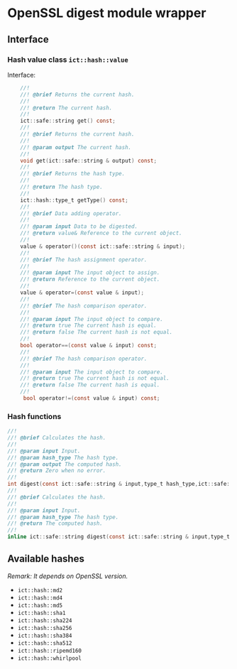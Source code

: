 # OpenSSL digest module wrapper

## Interface

### Hash value class `ict::hash::value`

Interface:
```c
    //! 
    //! @brief Returns the current hash.
    //! 
    //! @return The current hash.
    //! 
    ict::safe::string get() const;
    //! 
    //! @brief Returns the current hash.
    //! 
    //! @param output The current hash.
    //! 
    void get(ict::safe::string & output) const;
    //! 
    //! @brief Returns the hash type.
    //! 
    //! @return The hash type.
    //! 
    ict::hash::type_t getType() const;
    //! 
    //! @brief Data adding operator.
    //! 
    //! @param input Data to be digested.
    //! @return value& Reference to the current object.
    //! 
    value & operator()(const ict::safe::string & input);
    //! 
    //! @brief The hash assignment operator.
    //! 
    //! @param input The input object to assign.
    //! @return Reference to the current object.
    //! 
    value & operator=(const value & input);
    //! 
    //! @brief The hash comparison operator.
    //! 
    //! @param input The input object to compare.
    //! @return true The current hash is equal.
    //! @return false The current hash is not equal.
    //! 
    bool operator==(const value & input) const;
    //! 
    //! @brief The hash comparison operator.
    //! 
    //! @param input The input object to compare.
    //! @return true The current hash is not equal.
    //! @return false The current hash is equal.
    //! 
     bool operator!=(const value & input) const;
```

### Hash functions

```c
//! 
//! @brief Calculates the hash.
//! 
//! @param input Input.
//! @param hash_type The hash type.
//! @param output The computed hash.
//! @return Zero when no error.
//! 
int digest(const ict::safe::string & input,type_t hash_type,ict::safe::string & output);
//! 
//! @brief Calculates the hash.
//! 
//! @param input Input.
//! @param hash_type The hash type.
//! @return The computed hash.
//! 
inline ict::safe::string digest(const ict::safe::string & input,type_t hash_type);
```

## Available hashes

*Remark: It depends on OpenSSL version.* 

* `ict::hash::md2`
* `ict::hash::md4`
* `ict::hash::md5`
* `ict::hash::sha1`
* `ict::hash::sha224`
* `ict::hash::sha256`
* `ict::hash::sha384`
* `ict::hash::sha512`
* `ict::hash::ripemd160`
* `ict::hash::whirlpool`
